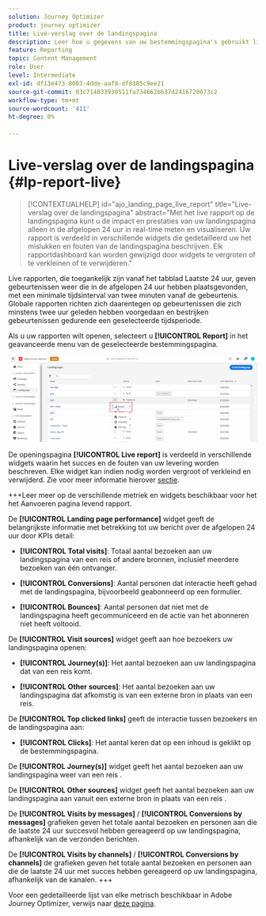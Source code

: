 ```yaml
---
solution: Journey Optimizer
product: journey optimizer
title: Live-verslag over de landingspagina
description: Leer hoe u gegevens van uw bestemmingspagina's gebruikt live rapport
feature: Reporting
topic: Content Management
role: User
level: Intermediate
exl-id: df13e473-8003-4dde-aaf8-df8385c9ee21
source-git-commit: 03c714833930511fa734662b637d2416728073c2
workflow-type: tm+mt
source-wordcount: '411'
ht-degree: 0%

---
```


# Live-verslag over de landingspagina {#lp-report-live}

>[!CONTEXTUALHELP]
>id="ajo_landing_page_live_report"
>title="Live-verslag over de landingspagina"
>abstract="Met het live rapport op de landingspagina kunt u de impact en prestaties van uw landingspagina alleen in de afgelopen 24 uur in real-time meten en visualiseren. Uw rapport is verdeeld in verschillende widgets die gedetailleerd uw het mislukken en fouten van de landingspagina beschrijven. Elk rapportdashboard kan worden gewijzigd door widgets te vergroten of te verkleinen of te verwijderen."

Live rapporten, die toegankelijk zijn vanaf het tabblad Laatste 24 uur, geven gebeurtenissen weer die in de afgelopen 24 uur hebben plaatsgevonden, met een minimale tijdsinterval van twee minuten vanaf de gebeurtenis. Globale rapporten richten zich daarentegen op gebeurtenissen die zich minstens twee uur geleden hebben voorgedaan en bestrijken gebeurtenissen gedurende een geselecteerde tijdsperiode.

Als u uw rapporten wilt openen, selecteert u **[!UICONTROL Report]** in het geavanceerde menu van de geselecteerde bestemmingspagina.

![](assets/landing_page_report.png)

De openingspagina **[!UICONTROL Live report]** is verdeeld in verschillende widgets waarin het succes en de fouten van uw levering worden beschreven. Elke widget kan indien nodig worden vergroot of verkleind en verwijderd. Zie voor meer informatie hierover [sectie](live-report.md).

+++Leer meer op de verschillende metriek en widgets beschikbaar voor het het Aanvoeren pagina levend rapport.

De **[!UICONTROL Landing page performance]** widget geeft de belangrijkste informatie met betrekking tot uw bericht over de afgelopen 24 uur door KPIs detail:

* **[!UICONTROL Total visits]**: Totaal aantal bezoeken aan uw landingspagina van een reis of andere bronnen, inclusief meerdere bezoeken van één ontvanger.

* **[!UICONTROL Conversions]**: Aantal personen dat interactie heeft gehad met de landingspagina, bijvoorbeeld geabonneerd op een formulier.

* **[!UICONTROL Bounces]**: Aantal personen dat niet met de landingspagina heeft gecommuniceerd en de actie van het abonneren niet heeft voltooid.

De **[!UICONTROL Visit sources]** widget geeft aan hoe bezoekers uw landingspagina openen:

* **[!UICONTROL Journey(s)]**: Het aantal bezoeken aan uw landingspagina dat van een reis komt.

* **[!UICONTROL Other sources]**: Het aantal bezoeken aan uw landingspagina dat afkomstig is van een externe bron in plaats van een reis.

De **[!UICONTROL Top clicked links]** geeft de interactie tussen bezoekers en de landingspagina aan:

* **[!UICONTROL Clicks]**: Het aantal keren dat op een inhoud is geklikt op de bestemmingspagina.

De **[!UICONTROL Journey(s)]** widget geeft het aantal bezoeken aan uw landingspagina weer van een reis .

De **[!UICONTROL Other sources]** widget geeft het aantal bezoeken aan uw landingspagina aan vanuit een externe bron in plaats van een reis .

De **[!UICONTROL Visits by messages]** / **[!UICONTROL Conversions by messages]** grafieken geven het totale aantal bezoeken en personen aan die de laatste 24 uur succesvol hebben gereageerd op uw landingspagina, afhankelijk van de verzonden berichten.

De **[!UICONTROL Visits by channels]** / **[!UICONTROL Conversions by channels]** de grafieken geven het totale aantal bezoeken en personen aan die de laatste 24 uur met succes hebben gereageerd op uw landingspagina, afhankelijk van de kanalen.
+++

Voor een gedetailleerde lijst van elke metrisch beschikbaar in Adobe Journey Optimizer, verwijs naar [deze pagina](live-report.md#list-of-components-live).
